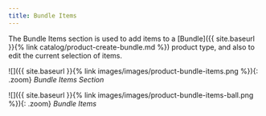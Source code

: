 ```yaml
---
title: Bundle Items
---
```


The Bundle Items section is used to add items to a [Bundle]({{ site.baseurl }}{% link catalog/product-create-bundle.md %}) product type, and also to edit the current selection of items.

![]({{ site.baseurl }}{% link images/images/product-bundle-items.png %}){: .zoom}
*Bundle Items Section*

![]({{ site.baseurl }}{% link images/images/product-bundle-items-ball.png %}){: .zoom}
*Bundle Items*
